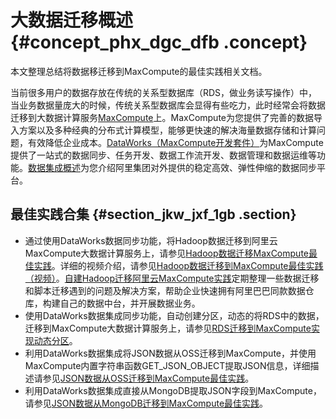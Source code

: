 # 大数据迁移概述 {#concept_phx_dgc_dfb .concept}

本文整理总结将数据移迁移到MaxCompute的最佳实践相关文档。

当前很多用户的数据存放在传统的关系型数据库（RDS，做业务读写操作）中，当业务数据量庞大的时候，传统关系型数据库会显得有些吃力，此时经常会将数据迁移到大数据计算服务[MaxCompute](https://www.aliyun.com/product/odps?spm=a2c4g.11186623.2.7.48701099j4Wth9)上。MaxCompute为您提供了完善的数据导入方案以及多种经典的分布式计算模型，能够更快速的解决海量数据存储和计算问题，有效降低企业成本。[DataWorks（MaxCompute开发套件）](https://www.alibabacloud.com/help/zh/product/72772.htm)为MaxCompute提供了一站式的数据同步、任务开发、数据工作流开发、数据管理和数据运维等功能。[数据集成概述](../../../../cn.zh-CN/使用指南/数据集成/数据集成简介/数据集成概述.md#)为您介绍阿里集团对外提供的稳定高效、弹性伸缩的数据同步平台。

## 最佳实践合集 {#section_jkw_jxf_1gb .section}

-   通过使用DataWorks数据同步功能，将Hadoop数据迁移到阿里云MaxCompute大数据计算服务上，请参见[Hadoop数据迁移MaxCompute最佳实践](ZH-CN_TP_21113_V3_copyto_62275.md#)。详细的视频介绍，请参见[Hadoop数据迁移到MaxCompute最佳实践（视频）](https://help.aliyun.com/video_detail/88429.html)。[自建Hadoop迁移阿里云MaxCompute实践](https://yq.aliyun.com/articles/630231)定期整理一些数据迁移和脚本迁移遇到的问题及解决方案，帮助企业快速拥有阿里巴巴同款数据仓库，构建自己的数据中台，并开展数据业务。
-   使用DataWorks数据集成同步功能，自动创建分区，动态的将RDS中的数据，迁移到MaxCompute大数据计算服务上，请参见[RDS迁移到MaxCompute实现动态分区](ZH-CN_TP_24452_V2_copyto_62277.md#)。
-   利用DataWorks数据集成将JSON数据从OSS迁移到MaxCompute，并使用MaxCompute内置字符串函数GET\_JSON\_OBJECT提取JSON信息，详细描述请参见[JSON数据从OSS迁移到MaxCompute最佳实践](ZH-CN_TP_62284_V2_copyto_78520.md#)。
-   利用DataWorks数据集成直接从MongoDB提取JSON字段到MaxCompute，请参见[JSON数据从MongoDB迁移到MaxCompute最佳实践](ZH-CN_TP_64919_V2_copyto_78521.md#)。

